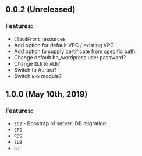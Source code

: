 ## 0.0.2 (Unreleased)

### Features:
* `CloudFront` resources
* Add option for default VPC / existing VPC
* Add option to supply certificate from specific path.
* Change default bn_wordpress user password?
* Change `ELB` to `ALB`?
* Switch to Aurora?
* Switch `EFS` module?

## 1.0.0 (May 10th, 2019)

### Features:
* `EC2` - Boostrap of server: DB migration
* `EFS`
* `RDS`
* `ELB`
* `S3`
